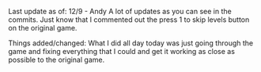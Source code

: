 Last update as of: 12/9 - Andy
A lot of updates as you can see in the commits. Just know that I commented out the press 1 to skip levels button on the original game.

Things added/changed:
What I did all day today was just going through the game and fixing everything that I could and get it working as close as possible to 
the original game.
